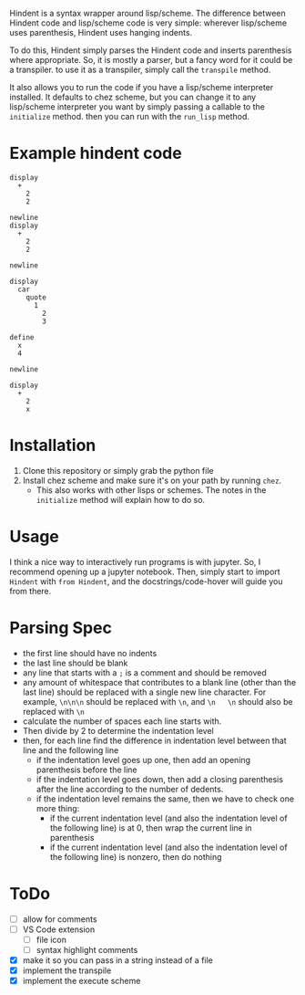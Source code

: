 Hindent is a syntax wrapper around lisp/scheme.
The difference between Hindent code and lisp/scheme code is very simple:
wherever lisp/scheme uses parenthesis,
Hindent uses hanging indents.

To do this, Hindent simply parses the Hindent code and
inserts parenthesis where appropriate.  So, it is mostly
a parser, but a fancy word for it could be a transpiler.
to use it as a transpiler, simply call the ``transpile``
method.

It also allows you to run the code if you have a lisp/scheme
interpreter installed.  It defaults to chez scheme, but you
can change it to any lisp/scheme interpreter you want by
simply passing a callable to the ``initialize`` method.
then you can run with the ``run_lisp`` method.

# Example hindent code

```
display
  +
    2
    2

newline
display
  +
    2
    2

newline

display
  car
    quote
      1
        2
        3

define
  x
  4

newline

display
  +
    2
    x

```

# Installation

1. Clone this repository or simply grab the python file
2. Install chez scheme and make sure it's on your
   path by running `chez`.
   - This also works with other lisps or schemes. The
     notes in the ``initialize`` method will explain how
     to do so.

# Usage

I think a nice way to interactively run programs is with jupyter.
So, I recommend opening up a jupyter notebook. Then, simply start to
import ``Hindent`` with `from Hindent`, and the docstrings/code-hover
will guide you from there.



# Parsing Spec

- the first line should have no indents
- the last line should be blank
- any line that starts with a `;` is a comment and should be 
  removed
- any amount of whitespace that contributes to a blank line
  (other than the last line) should be replaced with a single
  new line character. For example, `\n\n\n` should be replaced
  with `\n`, and `\n   \n` should also be replaced with `\n`
- calculate the number of spaces each line starts with.
- Then divide by 2 to determine the indentation level
- then, for each line find the difference in indentation level
  between that line and the following line
  - if the indentation level goes up one, then add an opening parenthesis before the line
  - if the indentation level goes down, then add a closing parenthesis after the line
    according to the number of dedents.
  - if the indentation level remains the same, then we have to check one more thing:
    - if the current indentation level (and also the indentation level of the following line)
      is at 0, then wrap the current line in parenthesis
    - if the current indentation level (and also the indentation level of the following line)
      is nonzero, then do nothing

# ToDo

- [ ] allow for comments
- [ ] VS Code extension
  - [ ] file icon
  - [ ] syntax highlight comments
- [x] make it so you can pass in a string instead of a file
- [x] implement the transpile
- [x] implement the execute scheme
